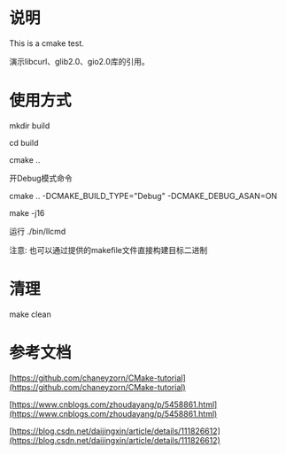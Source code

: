 # 说明

This is a cmake test.

演示libcurl、glib2.0、gio2.0库的引用。

# 使用方式

mkdir build

cd build

cmake ..

开Debug模式命令

cmake .. -DCMAKE_BUILD_TYPE="Debug" -DCMAKE_DEBUG_ASAN=ON

make -j16

运行
./bin/llcmd

注意:
也可以通过提供的makefile文件直接构建目标二进制

# 清理

make clean

# 参考文档

[https://github.com/chaneyzorn/CMake-tutorial](https://github.com/chaneyzorn/CMake-tutorial)

[https://www.cnblogs.com/zhoudayang/p/5458861.html](https://www.cnblogs.com/zhoudayang/p/5458861.html)

[https://blog.csdn.net/daijingxin/article/details/111826612](https://blog.csdn.net/daijingxin/article/details/111826612)
